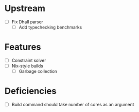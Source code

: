 # Upstream
- [ ] Fix Dhall parser
  - [ ] Add typechecking benchmarks
# Features
- [ ] Constraint solver
- [ ] Nix-style builds
  - [ ] Garbage collection
# Deficiencies
- [ ] Build command should take number of cores as an argument
